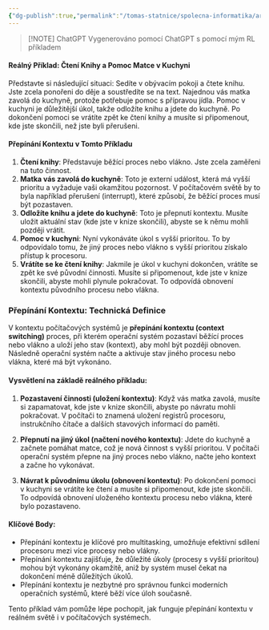 ```yaml
---
{"dg-publish":true,"permalink":"/tomas-statnice/spolecna-informatika/architektury-os-a-pc/prepinani-kontextu/","noteIcon":""}
---
```


> [!NOTE] ChatGPT
> Vygenerováno pomocí ChatGPT s pomocí mým RL příkladem
#### Reálný Příklad: Čtení Knihy a Pomoc Matce v Kuchyni

Představte si následující situaci: Sedíte v obývacím pokoji a čtete knihu. Jste zcela ponořeni do děje a soustředíte se na text. Najednou vás matka zavolá do kuchyně, protože potřebuje pomoc s přípravou jídla. Pomoc v kuchyni je důležitější úkol, takže odložíte knihu a jdete do kuchyně. Po dokončení pomoci se vrátíte zpět ke čtení knihy a musíte si připomenout, kde jste skončili, než jste byli přerušeni.

#### Přepínání Kontextu v Tomto Příkladu

1. **Čtení knihy**: Představuje běžící proces nebo vlákno. Jste zcela zaměřeni na tuto činnost.
2. **Matka vás zavolá do kuchyně**: Toto je externí událost, která má vyšší prioritu a vyžaduje vaši okamžitou pozornost. V počítačovém světě by to byla například přerušení (interrupt), které způsobí, že běžící proces musí být pozastaven.
3. **Odložíte knihu a jdete do kuchyně**: Toto je přepnutí kontextu. Musíte uložit aktuální stav (kde jste v knize skončili), abyste se k němu mohli později vrátit.
4. **Pomoc v kuchyni**: Nyní vykonáváte úkol s vyšší prioritou. To by odpovídalo tomu, že jiný proces nebo vlákno s vyšší prioritou získalo přístup k procesoru.
5. **Vrátíte se ke čtení knihy**: Jakmile je úkol v kuchyni dokončen, vrátíte se zpět ke své původní činnosti. Musíte si připomenout, kde jste v knize skončili, abyste mohli plynule pokračovat. To odpovídá obnovení kontextu původního procesu nebo vlákna.

### Přepínání Kontextu: Technická Definice

V kontextu počítačových systémů je **přepínání kontextu (context switching)** proces, při kterém operační systém pozastaví běžící proces nebo vlákno a uloží jeho stav (kontext), aby mohl být později obnoven. Následně operační systém načte a aktivuje stav jiného procesu nebo vlákna, které má být vykonáno.

#### Vysvětlení na základě reálného příkladu:

1. **Pozastavení činnosti (uložení kontextu)**: Když vás matka zavolá, musíte si zapamatovat, kde jste v knize skončili, abyste po návratu mohli pokračovat. V počítači to znamená uložení registrů procesoru, instrukčního čítače a dalších stavových informací do paměti.
  
2. **Přepnutí na jiný úkol (načtení nového kontextu)**: Jdete do kuchyně a začnete pomáhat matce, což je nová činnost s vyšší prioritou. V počítači operační systém přepne na jiný proces nebo vlákno, načte jeho kontext a začne ho vykonávat.

3. **Návrat k původnímu úkolu (obnovení kontextu)**: Po dokončení pomoci v kuchyni se vrátíte ke čtení a musíte si připomenout, kde jste skončili. To odpovídá obnovení uloženého kontextu procesu nebo vlákna, které bylo pozastaveno.

#### Klíčové Body:
- Přepínání kontextu je klíčové pro multitasking, umožňuje efektivní sdílení procesoru mezi více procesy nebo vlákny.
- Přepínání kontextu zajišťuje, že důležité úkoly (procesy s vyšší prioritou) mohou být vykonány okamžitě, aniž by systém musel čekat na dokončení méně důležitých úkolů.
- Přepínání kontextu je nezbytné pro správnou funkci moderních operačních systémů, které běží více úloh současně.

Tento příklad vám pomůže lépe pochopit, jak funguje přepínání kontextu v reálném světě i v počítačových systémech.